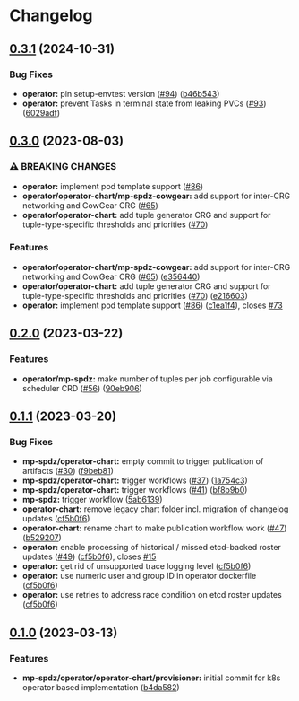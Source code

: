 # Changelog

## [0.3.1](https://github.com/carbynestack/klyshko/compare/operator-v0.3.0...operator-v0.3.1) (2024-10-31)


### Bug Fixes

* **operator:** pin setup-envtest version ([#94](https://github.com/carbynestack/klyshko/issues/94)) ([b46b543](https://github.com/carbynestack/klyshko/commit/b46b543b654917f8067050948caa42c1121410b7))
* **operator:** prevent Tasks in terminal state from leaking PVCs ([#93](https://github.com/carbynestack/klyshko/issues/93)) ([6029adf](https://github.com/carbynestack/klyshko/commit/6029adf16f90a06a30dc55da452682315c7250ef))

## [0.3.0](https://github.com/carbynestack/klyshko/compare/operator-v0.2.0...operator-v0.3.0) (2023-08-03)


### ⚠ BREAKING CHANGES

* **operator:** implement pod template support ([#86](https://github.com/carbynestack/klyshko/issues/86))
* **operator/operator-chart/mp-spdz-cowgear:** add support for inter-CRG networking and CowGear CRG ([#65](https://github.com/carbynestack/klyshko/issues/65))
* **operator/operator-chart:** add tuple generator CRG and support for tuple-type-specific thresholds and priorities ([#70](https://github.com/carbynestack/klyshko/issues/70))

### Features

* **operator/operator-chart/mp-spdz-cowgear:** add support for inter-CRG networking and CowGear CRG ([#65](https://github.com/carbynestack/klyshko/issues/65)) ([e356440](https://github.com/carbynestack/klyshko/commit/e356440f8b9bd5a7452ae0b9476e101bfc6926bc))
* **operator/operator-chart:** add tuple generator CRG and support for tuple-type-specific thresholds and priorities ([#70](https://github.com/carbynestack/klyshko/issues/70)) ([e216603](https://github.com/carbynestack/klyshko/commit/e2166031ed57fd9c982f0f8ed697f3dfa4d4aabd))
* **operator:** implement pod template support ([#86](https://github.com/carbynestack/klyshko/issues/86)) ([c1ea1f4](https://github.com/carbynestack/klyshko/commit/c1ea1f47b1fab7a7220e919aa62d0acf67989670)), closes [#73](https://github.com/carbynestack/klyshko/issues/73)

## [0.2.0](https://github.com/carbynestack/klyshko/compare/operator-v0.1.1...operator-v0.2.0) (2023-03-22)


### Features

* **operator/mp-spdz:** make number of tuples per job configurable via scheduler CRD ([#56](https://github.com/carbynestack/klyshko/issues/56)) ([90eb906](https://github.com/carbynestack/klyshko/commit/90eb906c3a9540db39b6072947e686801e1de68c))

## [0.1.1](https://github.com/carbynestack/klyshko/compare/operator-v0.1.0...operator-v0.1.1) (2023-03-20)


### Bug Fixes

* **mp-spdz/operator-chart:** empty commit to trigger publication of artifacts ([#30](https://github.com/carbynestack/klyshko/issues/30)) ([f9beb81](https://github.com/carbynestack/klyshko/commit/f9beb81703fe8a14f568437cd29b7362381ae402))
* **mp-spdz/operator-chart:** trigger workflows ([#37](https://github.com/carbynestack/klyshko/issues/37)) ([1a754c3](https://github.com/carbynestack/klyshko/commit/1a754c336d4cef441b1cbcaeb4820d034c38b90e))
* **mp-spdz/operator-chart:** trigger workflows ([#41](https://github.com/carbynestack/klyshko/issues/41)) ([bf8b9b0](https://github.com/carbynestack/klyshko/commit/bf8b9b0a51d85473d6bf785dfd0efab608124ccc))
* **mp-spdz:** trigger workflow ([5ab6139](https://github.com/carbynestack/klyshko/commit/5ab6139349bc6349045128edde210f7d337de47d))
* **operator-chart:** remove legacy chart folder incl. migration of changelog updates ([cf5b0f6](https://github.com/carbynestack/klyshko/commit/cf5b0f67e6a3e5ca2a6525e4b65b511a976d8419))
* **operator-chart:** rename chart to make publication workflow work ([#47](https://github.com/carbynestack/klyshko/issues/47)) ([b529207](https://github.com/carbynestack/klyshko/commit/b5292070fda11633f8b61b972dce4882a6e7bef1))
* **operator:** enable processing of historical / missed etcd-backed roster updates ([#49](https://github.com/carbynestack/klyshko/issues/49)) ([cf5b0f6](https://github.com/carbynestack/klyshko/commit/cf5b0f67e6a3e5ca2a6525e4b65b511a976d8419)), closes [#15](https://github.com/carbynestack/klyshko/issues/15)
* **operator:** get rid of unsupported trace logging level ([cf5b0f6](https://github.com/carbynestack/klyshko/commit/cf5b0f67e6a3e5ca2a6525e4b65b511a976d8419))
* **operator:** use numeric user and group ID in operator dockerfile ([cf5b0f6](https://github.com/carbynestack/klyshko/commit/cf5b0f67e6a3e5ca2a6525e4b65b511a976d8419))
* **operator:** use retries to address race condition on etcd roster updates ([cf5b0f6](https://github.com/carbynestack/klyshko/commit/cf5b0f67e6a3e5ca2a6525e4b65b511a976d8419))

## [0.1.0](https://github.com/carbynestack/klyshko/compare/operator-v0.0.1...operator-v0.1.0) (2023-03-13)


### Features

* **mp-spdz/operator/operator-chart/provisioner:** initial commit for k8s operator based implementation ([b4da582](https://github.com/carbynestack/klyshko/commit/b4da58202091eefcea3782070587f094d9dabb83))

